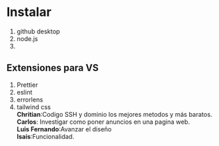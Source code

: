 # Instalar 

1. github desktop
2. node.js
3. 
## Extensiones para VS
1. Prettier
2. eslint
3. errorlens
4. tailwind css<br>
**Chritian**:Codigo SSH y dominio los mejores metodos y más baratos.<br>
**Carlos**: Investigar como poner anuncios en una pagina web.<br>
**Luis Fernando**:Avanzar el diseño<br>
**Isais**:Funcionalidad.<br>


